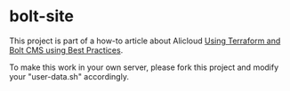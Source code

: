 # bolt-site

This project is part of a how-to article about Alicloud [Using Terraform and Bolt CMS using Best Practices](https://albertoroura.com/deploying-best-practices-with-alicloud/).

To make this work in your own server, please fork this project and modify your "user-data.sh" accordingly.
